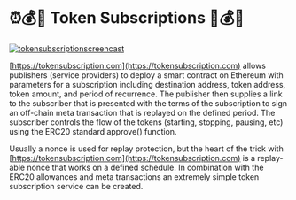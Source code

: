 # ⏰💰🤠 Token Subscriptions 🤠💰⏰

[![tokensubscriptionscreencast](https://user-images.githubusercontent.com/2653167/45360744-be265700-b58d-11e8-9ffc-10e1e57dafb0.jpg)](https://youtu.be/I16a_XKAVoY)

[https://tokensubscription.com](https://tokensubscription.com) allows publishers (service providers) to deploy a smart contract on Ethereum with parameters for a subscription including destination address, token address, token amount, and period of recurrence. The publisher then supplies a link to the subscriber that is presented with the terms of the subscription to sign an off-chain meta transaction that is replayed on the defined period. The subscriber controls the flow of the tokens (starting, stopping, pausing, etc) using the ERC20 standard approve() function.

Usually a nonce is used for replay protection, but the heart of the trick with [https://tokensubscription.com](https://tokensubscription.com) is a replay-able nonce that works on a defined schedule. In combination with the ERC20 allowances and meta transactions an extremely simple token subscription service can be created.
